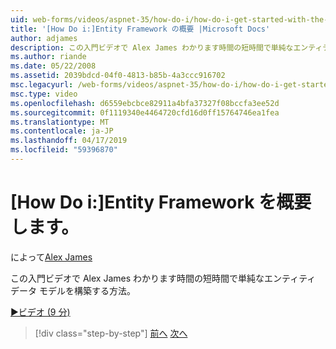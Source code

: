 ```yaml
---
uid: web-forms/videos/aspnet-35/how-do-i/how-do-i-get-started-with-the-entity-framework
title: '[How Do i:]Entity Framework の概要 |Microsoft Docs'
author: adjames
description: この入門ビデオで Alex James わかります時間の短時間で単純なエンティティ データ モデルを構築する方法。
ms.author: riande
ms.date: 05/22/2008
ms.assetid: 2039bdcd-04f0-4813-b85b-4a3ccc916702
msc.legacyurl: /web-forms/videos/aspnet-35/how-do-i/how-do-i-get-started-with-the-entity-framework
msc.type: video
ms.openlocfilehash: d6559ebcbce82911a4bfa37327f08bccfa3ee52d
ms.sourcegitcommit: 0f1119340e4464720cfd16d0ff15764746ea1fea
ms.translationtype: MT
ms.contentlocale: ja-JP
ms.lasthandoff: 04/17/2019
ms.locfileid: "59396870"
---
```

# <a name="how-do-i-get-started-with-the-entity-framework"></a>[How Do i:]Entity Framework を概要します。

によって[Alex James](https://github.com/adjames)

この入門ビデオで Alex James わかります時間の短時間で単純なエンティティ データ モデルを構築する方法。

[&#9654;ビデオ (9 分)](https://channel9.msdn.com/Blogs/ASP-NET-Site-Videos/how-do-i-get-started-with-the-entity-framework)

> [!div class="step-by-step"]
> [前へ](how-do-i-converting-a-net-20-windows-forms-application-to-net-35.md)
> [次へ](how-do-i-use-the-new-entity-data-source.md)
